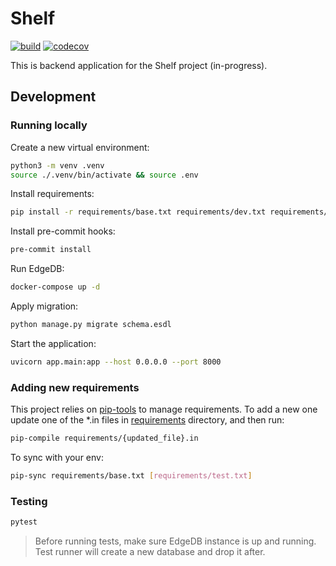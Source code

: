 # Shelf

[![build](https://github.com/unmade/shelf-back/workflows/Test/badge.svg)](https://github.com/unmade/shelf-back/blob/master/.github/workflows/tests.yml)
[![codecov](https://codecov.io/gh/unmade/shelf-back/branch/master/graph/badge.svg)](https://codecov.io/gh/unmade/shelf-back)

This is backend application for the Shelf project (in-progress).

## Development

### Running locally

Create a new virtual environment:

```bash
python3 -m venv .venv
source ./.venv/bin/activate && source .env
```

Install requirements:

```bash
pip install -r requirements/base.txt requirements/dev.txt requirements/lint.txt requirements/test.txt
```

Install pre-commit hooks:

```bash
pre-commit install
```

Run EdgeDB:

```bash
docker-compose up -d
```

Apply migration:

```bash
python manage.py migrate schema.esdl
```

Start the application:

```bash
uvicorn app.main:app --host 0.0.0.0 --port 8000
```

### Adding new requirements

This project relies on [pip-tools](https://github.com/jazzband/pip-tools) to manage
requirements.
To add a new one update one of the *.in files in [requirements](requirements) directory,
and then run:

```bash
pip-compile requirements/{updated_file}.in
```

To sync with your env:

```bash
pip-sync requirements/base.txt [requirements/test.txt]
```

### Testing

```bash
pytest
```

> Before running tests, make sure EdgeDB instance is up and running. Test runner will
> create a new database and drop it after.
